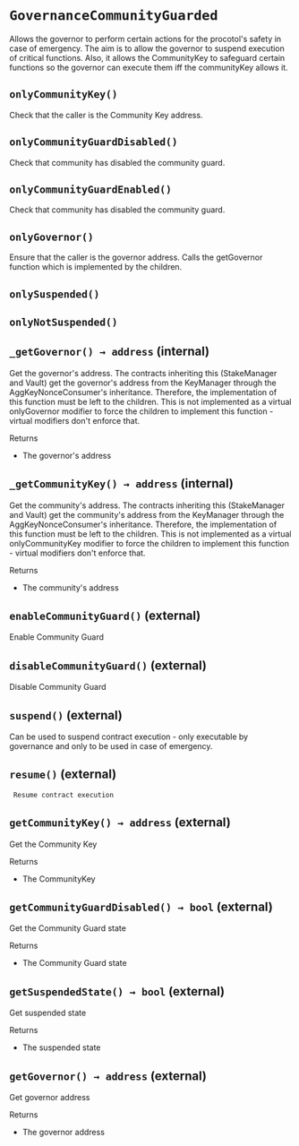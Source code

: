 # `GovernanceCommunityGuarded`

  Allows the governor to perform certain actions for the procotol's safety in
          case of emergency. The aim is to allow the governor to suspend execution of
          critical functions.
          Also, it allows the CommunityKey to safeguard certain functions so the
          governor can execute them iff the communityKey allows it.

## `onlyCommunityKey()`

   Check that the caller is the Community Key address.

## `onlyCommunityGuardDisabled()`

   Check that community has disabled the community guard.

## `onlyCommunityGuardEnabled()`

   Check that community has disabled the community guard.

## `onlyGovernor()`

Ensure that the caller is the governor address. Calls the getGovernor
        function which is implemented by the children.

## `onlySuspended()`

## `onlyNotSuspended()`

## `_getGovernor() → address` (internal)

 Get the governor's address. The contracts inheriting this (StakeManager and Vault)
         get the governor's address from the KeyManager through the AggKeyNonceConsumer's
         inheritance. Therefore, the implementation of this function must be left
         to the children. This is not implemented as a virtual onlyGovernor modifier to force
         the children to implement this function - virtual modifiers don't enforce that.

Returns

- The governor's address

## `_getCommunityKey() → address` (internal)

 Get the community's address. The contracts inheriting this (StakeManager and Vault)
         get the community's address from the KeyManager through the AggKeyNonceConsumer's
         inheritance. Therefore, the implementation of this function must be left
         to the children. This is not implemented as a virtual onlyCommunityKey modifier to force
         the children to implement this function - virtual modifiers don't enforce that.

Returns

- The community's address

## `enableCommunityGuard()` (external)

 Enable Community Guard

## `disableCommunityGuard()` (external)

 Disable Community Guard

## `suspend()` (external)

Can be used to suspend contract execution - only executable by
governance and only to be used in case of emergency.

## `resume()` (external)

     Resume contract execution

## `getCommunityKey() → address` (external)

 Get the Community Key

Returns

- The CommunityKey

## `getCommunityGuardDisabled() → bool` (external)

 Get the Community Guard state

Returns

- The Community Guard state

## `getSuspendedState() → bool` (external)

 Get suspended state

Returns

- The suspended state

## `getGovernor() → address` (external)

 Get governor address

Returns

- The governor address
